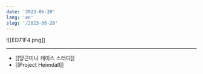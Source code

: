 ```yaml
---
date: '2023-06-20'
lang: 'en'
slug: '/2023-06-20'
---
```


![[ED71F4.png]]

---

- [[당근미니 케이스 스터디]]
- [[Project Heimdall]]
